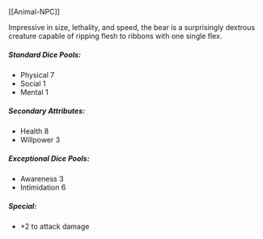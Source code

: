 [[Animal-NPC]]

Impressive in size, lethality, and speed, the bear is a surprisingly dextrous creature capable of ripping flesh to ribbons with one single flex.
##### Standard Dice Pools:
* Physical 7
* Social 1
* Mental 1
##### Secondary Attributes: 
* Health 8
* Willpower 3
##### Exceptional Dice Pools:
* Awareness 3
* Intimidation 6
##### Special:
* +2 to attack damage